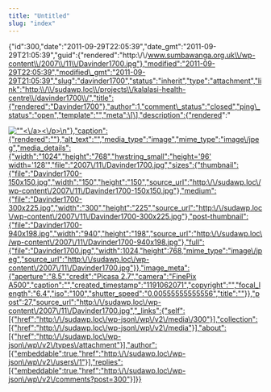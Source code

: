 ```yaml
---
title: "Untitled"
slug: "index"
---
```


{"id":300,"date":"2011-09-29T22:05:39","date\_gmt":"2011-09-29T21:05:39","guid":{"rendered":"http:\\/\\/www.sumbawanga.org.uk\\/wp-content\\/2007\\/11\\/Davinder1700.jpg"},"modified":"2011-09-29T22:05:39","modified\_gmt":"2011-09-29T21:05:39","slug":"davinder1700","status":"inherit","type":"attachment","link":"http:\\/\\/sudawp.loc\\/projects\\/kalalasi-health-centre\\/davinder1700\\/","title":{"rendered":"Davinder1700"},"author":1,"comment\_status":"closed","ping\_status":"open","template":"","meta":\[\],"description":{"rendered":"

[![\"\"](\"http:\/\/sudawp.loc\/wp-content\/2007\/11\/Davinder1700-300x225.jpg\")<\\/a><\\/p>\\n"},"caption":{"rendered":""},"alt\_text":"","media\_type":"image","mime\_type":"image\\/jpeg","media\_details":{"width":"1024","height":"768","hwstring\_small":"height='96' width='128'","file":"2007\\/11\\/Davinder1700.jpg","sizes":{"thumbnail":{"file":"Davinder1700-150x150.jpg","width":"150","height":"150","source\_url":"http:\\/\\/sudawp.loc\\/wp-content\\/2007\\/11\\/Davinder1700-150x150.jpg"},"medium":{"file":"Davinder1700-300x225.jpg","width":"300","height":"225","source\_url":"http:\\/\\/sudawp.loc\\/wp-content\\/2007\\/11\\/Davinder1700-300x225.jpg"},"post-thumbnail":{"file":"Davinder1700-940x198.jpg","width":"940","height":"198","source\_url":"http:\\/\\/sudawp.loc\\/wp-content\\/2007\\/11\\/Davinder1700-940x198.jpg"},"full":{"file":"Davinder1700.jpg","width":1024,"height":768,"mime\_type":"image\\/jpeg","source\_url":"http:\\/\\/sudawp.loc\\/wp-content\\/2007\\/11\\/Davinder1700.jpg"}},"image\_meta":{"aperture":"8.5","credit":"Picasa 2.7","camera":"FinePix A500","caption":"","created\_timestamp":"1191062071","copyright":"","focal\_length":"6.4","iso":"100","shutter\_speed":"0.00555555555556","title":""}},"post":27,"source\_url":"http:\\/\\/sudawp.loc\\/wp-content\\/2007\\/11\\/Davinder1700.jpg","\_links":{"self":\[{"href":"http:\\/\\/sudawp.loc\\/wp-json\\/wp\\/v2\\/media\\/300"}\],"collection":\[{"href":"http:\\/\\/sudawp.loc\\/wp-json\\/wp\\/v2\\/media"}\],"about":\[{"href":"http:\\/\\/sudawp.loc\\/wp-json\\/wp\\/v2\\/types\\/attachment"}\],"author":\[{"embeddable":true,"href":"http:\\/\\/sudawp.loc\\/wp-json\\/wp\\/v2\\/users\\/1"}\],"replies":\[{"embeddable":true,"href":"http:\\/\\/sudawp.loc\\/wp-json\\/wp\\/v2\\/comments?post=300"}\]}}](http:\/\/sudawp.loc\/wp-content\/2007\/11\/Davinder1700.jpg)